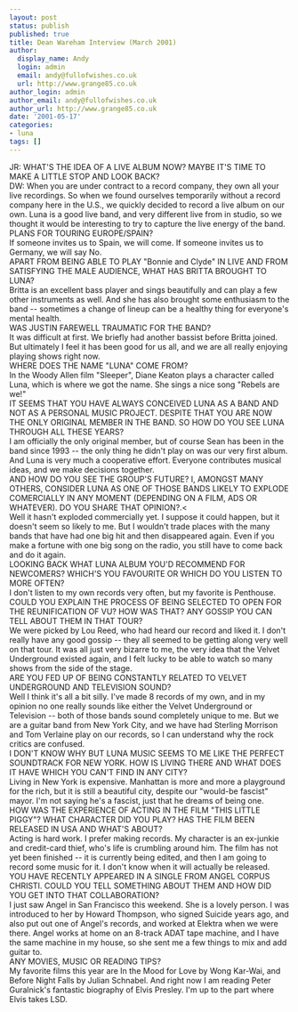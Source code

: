 ```yaml
---
layout: post
status: publish
published: true
title: Dean Wareham Interview (March 2001)
author:
  display_name: Andy
  login: admin
  email: andy@fullofwishes.co.uk
  url: http://www.grange85.co.uk
author_login: admin
author_email: andy@fullofwishes.co.uk
author_url: http://www.grange85.co.uk
date: '2001-05-17'
categories:
- luna
tags: []
---
```

<p>JR: WHAT'S THE IDEA OF A LIVE ALBUM NOW? MAYBE IT'S TIME TO MAKE A LITTLE STOP AND LOOK BACK?<br />DW: When you are under contract to a record company, they own all your live recordings. So when we found ourselves temporarily without a record company here in the U.S., we quickly decided to record a live album on our own. Luna is a good live band, and very different live from in studio, so we thought it would be interesting to try to capture the live energy of the band. <br />PLANS FOR TOURING EUROPE/SPAIN?<br />If someone invites us to Spain, we will come. If someone invites us to Germany, we will say No.<br />APART FROM BEING ABLE TO PLAY "Bonnie and Clyde" IN LIVE AND FROM SATISFYING THE MALE AUDIENCE, WHAT HAS BRITTA BROUGHT TO LUNA? <br />Britta is an excellent bass player and sings beautifully and can play a few other instruments as well. And she has also brought some enthusiasm to the band -- sometimes a change of lineup can be a healthy thing for everyone's mental health.<br />WAS JUSTIN FAREWELL TRAUMATIC FOR THE BAND?<br />It was difficult at first. We briefly had another bassist before Britta joined. But ultimately I feel it has been good for us all, and we are all really enjoying playing shows right now.<br />WHERE DOES THE NAME "LUNA" COME FROM?<br />In the Woody Allen film "Sleeper", Diane Keaton plays a character called Luna, which is where we got the name. She sings a nice song "Rebels are we!"<br />IT SEEMS THAT YOU HAVE ALWAYS CONCEIVED LUNA AS A BAND AND NOT AS A PERSONAL MUSIC PROJECT. DESPITE THAT YOU ARE NOW THE ONLY ORIGINAL MEMBER IN THE BAND. SO HOW DO YOU SEE LUNA THROUGH ALL THESE YEARS?<br />I am officially the only original member, but of course Sean has been in the band since 1993 -- the only thing he didn't play on was our very first album. And Luna is very much a cooperative effort. Everyone contributes musical ideas, and we make decisions together.<br />AND HOW DO YOU SEE THE GROUP'S FUTURE? I, AMONGST MANY OTHERS, CONSIDER LUNA AS ONE OF THOSE BANDS LIKELY TO EXPLODE COMERCIALLY IN ANY MOMENT (DEPENDING ON A FILM, ADS OR WHATEVER). DO YOU SHARE THAT OPINION?.<<br />Well it hasn't exploded commercially yet. I suppose it could happen, but it doesn't seem so likely to me. But I wouldn't trade places with the many bands that have had one big hit and then disappeared again. Even if you make a fortune with one big song on the radio, you still have to come back and do it again.<br />LOOKING BACK WHAT LUNA ALBUM YOU'D RECOMMEND FOR NEWCOMERS? WHICH'S YOU FAVOURITE OR WHICH DO YOU LISTEN TO MORE OFTEN?<br />I don't listen to my own records very often, but my favorite is Penthouse.<br />COULD YOU EXPLAIN THE PROCESS OF BEING SELECTED TO OPEN FOR THE REUNIFICATION OF VU? HOW WAS THAT? ANY GOSSIP YOU CAN TELL ABOUT THEM IN THAT TOUR?<br />We were picked by Lou Reed, who had heard our record and liked it. I don't really have any good gossip -- they all seemed to be getting along very well on that tour. It was all just very bizarre to me, the very idea that the Velvet Underground existed again, and I felt lucky to be able to watch so many shows from the side of the stage.<br />ARE YOU FED UP OF BEING CONSTANTLY RELATED TO VELVET UNDERGROUND AND TELEVISION SOUND?<br />Well I think it's all a bit silly. I've made 8 records of my own, and in my opinion no one really sounds like either the Velvet Underground or Television -- both of those bands sound completely unique to me. But we are a guitar band from New York City, and we have had Sterling Morrison and Tom Verlaine play on our records, so I can understand why the rock critics are confused.<br />I DON'T KNOW WHY BUT LUNA MUSIC SEEMS TO ME LIKE THE PERFECT SOUNDTRACK FOR NEW YORK. HOW IS LIVING THERE AND WHAT DOES IT HAVE WHICH YOU CAN'T FIND IN ANY CITY?<br />Living in New York is expensive. Manhattan is more and more a playground for the rich, but it is still a beautiful city, despite our "would-be fascist" mayor. I'm not saying he's a fascist, just that he dreams of being one.<br />HOW WAS THE EXPERIENCE OF ACTING IN THE FILM "THIS LITTLE PIGGY"? WHAT CHARACTER DID YOU PLAY? HAS THE FILM BEEN RELEASED IN USA AND WHAT'S ABOUT?<br />Acting is hard work. I prefer making records. My character is an ex-junkie and credit-card thief, who's life is crumbling around him. The film has not yet been finished -- it is currently being edited, and then I am going to record some music for it. I don't know when it will actually be released.<br />YOU HAVE RECENTLY APPEARED IN A SINGLE FROM ANGEL CORPUS CHRISTI. COULD YOU TELL SOMETHING ABOUT THEM AND HOW DID YOU GET INTO THAT COLLABORATION?<br />I just saw Angel in San Francisco this weekend. She is a lovely person. I was introduced to her by Howard Thompson, who signed Suicide years ago, and also put out one of Angel's records, and worked at Elektra when we were there. Angel works at home on an 8-track ADAT tape machine, and I have the same machine in my house, so she sent me a few things to mix and add guitar to.<br />ANY MOVIES, MUSIC OR READING TIPS?<br />My favorite films this year are In the Mood for Love by Wong Kar-Wai, and Before Night Falls by Julian Schnabel. And right now I am reading Peter Guralnick's fantastic biography of Elvis Presley. I'm up to the part where Elvis takes LSD.</p>
